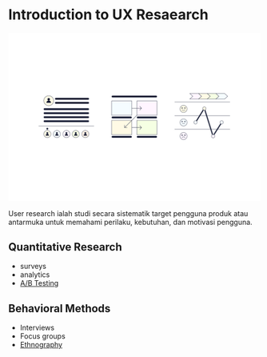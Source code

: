 # Introduction to UX Resaearch

![image info](./ux-research.svg)

User research ialah studi secara sistematik target pengguna produk atau antarmuka untuk memahami perilaku, kebutuhan, dan motivasi pengguna.

## Quantitative Research
* surveys
* analytics
* [A/B Testing](./Istilah/abtesting.md)

## Behavioral Methods
* Interviews
* Focus groups
* [Ethnography](./Istilah/abtesting.md)

